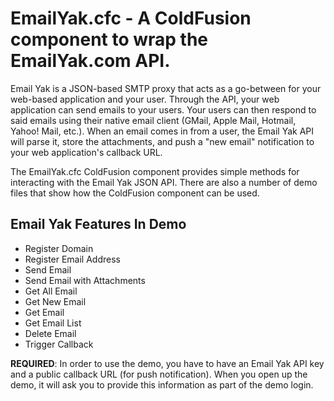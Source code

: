 
EmailYak.cfc - A ColdFusion component to wrap the EmailYak.com API.
===================================================================

Email Yak is a JSON-based SMTP proxy that acts as a go-between for your web-based
application and your user. Through the API, your web application can send emails to
your users. Your users can then respond to said emails using their native email client
(GMail, Apple Mail, Hotmail, Yahoo! Mail, etc.). When an email comes in from a user,
the Email Yak API will parse it, store the attachments, and push a "new email" 
notification to your web application's callback URL.

The EmailYak.cfc ColdFusion component provides simple methods for interacting with the
Email Yak JSON API. There are also a number of demo files that show how the ColdFusion
component can be used.

Email Yak Features In Demo
--------------------------

- Register Domain
- Register Email Address
- Send Email
- Send Email with Attachments
- Get All Email
- Get New Email
- Get Email
- Get Email List
- Delete Email
- Trigger Callback

**REQUIRED**: In order to use the demo, you have to have an Email Yak API key and a 
public callback URL (for push notification). When you open up the demo, it will ask
you to provide this information as part of the demo login.